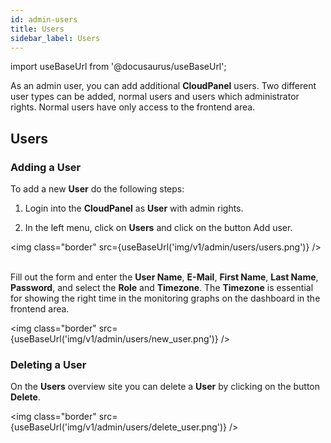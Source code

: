 ```yaml
---
id: admin-users
title: Users
sidebar_label: Users
---
```


import useBaseUrl from '@docusaurus/useBaseUrl';

As an admin user, you can add additional **CloudPanel** users. 
Two different user types can be added, normal users and users which administrator rights.
Normal users have only access to the frontend area.

## Users

### Adding a User

To add a new **User** do the following steps:

1) Login into the **CloudPanel** as **User** with admin rights.

2) In the left menu, click on **Users** and click on the button Add user.

<img class="border" src={useBaseUrl('img/v1/admin/users/users.png')} /> <br /> <br />

Fill out the form and enter the **User Name**, **E-Mail**, **First Name**, **Last Name**,
**Password**, and select the **Role** and **Timezone**. The **Timezone** is essential for showing the right time
in the monitoring graphs on the dashboard in the frontend area.

<img class="border" src={useBaseUrl('img/v1/admin/users/new_user.png')} />

### Deleting a User

On the **Users** overview site you can delete a **User** by clicking on the button **Delete**.

<img class="border" src={useBaseUrl('img/v1/admin/users/delete_user.png')} />

